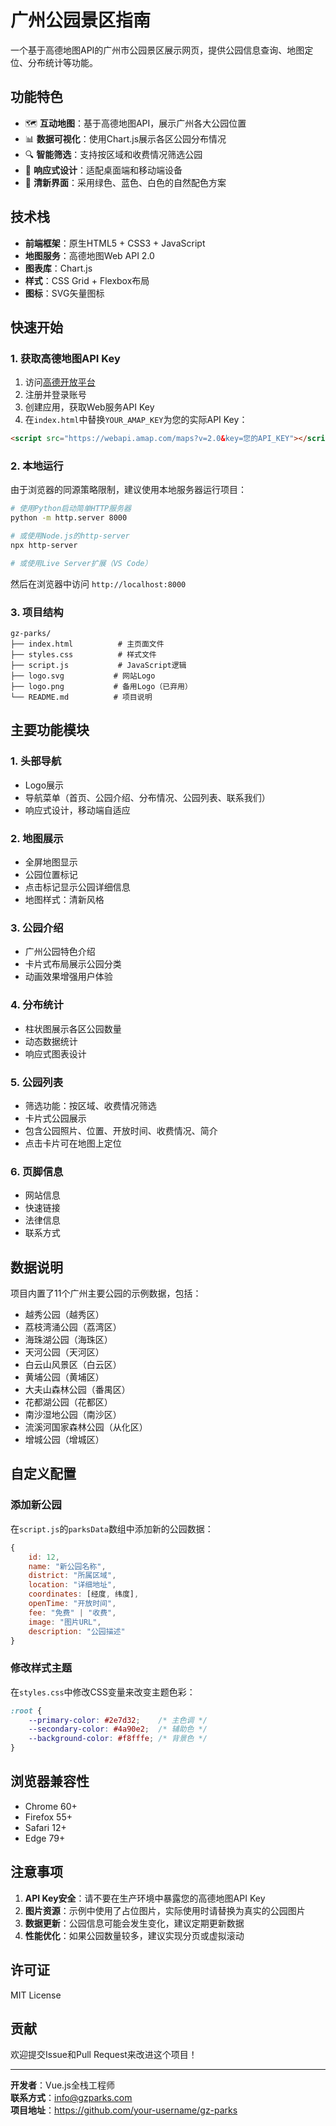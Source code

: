 # 广州公园景区指南

一个基于高德地图API的广州市公园景区展示网页，提供公园信息查询、地图定位、分布统计等功能。

## 功能特色

- 🗺️ **互动地图**：基于高德地图API，展示广州各大公园位置
- 📊 **数据可视化**：使用Chart.js展示各区公园分布情况
- 🔍 **智能筛选**：支持按区域和收费情况筛选公园
- 📱 **响应式设计**：适配桌面端和移动端设备
- 🎨 **清新界面**：采用绿色、蓝色、白色的自然配色方案

## 技术栈

- **前端框架**：原生HTML5 + CSS3 + JavaScript
- **地图服务**：高德地图Web API 2.0
- **图表库**：Chart.js
- **样式**：CSS Grid + Flexbox布局
- **图标**：SVG矢量图标

## 快速开始

### 1. 获取高德地图API Key

1. 访问[高德开放平台](https://lbs.amap.com/)
2. 注册并登录账号
3. 创建应用，获取Web服务API Key
4. 在`index.html`中替换`YOUR_AMAP_KEY`为您的实际API Key：

```html
<script src="https://webapi.amap.com/maps?v=2.0&key=您的API_KEY"></script>
```

### 2. 本地运行

由于浏览器的同源策略限制，建议使用本地服务器运行项目：

```bash
# 使用Python启动简单HTTP服务器
python -m http.server 8000

# 或使用Node.js的http-server
npx http-server

# 或使用Live Server扩展（VS Code）
```

然后在浏览器中访问 `http://localhost:8000`

### 3. 项目结构

```
gz-parks/
├── index.html          # 主页面文件
├── styles.css          # 样式文件
├── script.js           # JavaScript逻辑
├── logo.svg           # 网站Logo
├── logo.png           # 备用Logo（已弃用）
└── README.md          # 项目说明
```

## 主要功能模块

### 1. 头部导航
- Logo展示
- 导航菜单（首页、公园介绍、分布情况、公园列表、联系我们）
- 响应式设计，移动端自适应

### 2. 地图展示
- 全屏地图显示
- 公园位置标记
- 点击标记显示公园详细信息
- 地图样式：清新风格

### 3. 公园介绍
- 广州公园特色介绍
- 卡片式布局展示公园分类
- 动画效果增强用户体验

### 4. 分布统计
- 柱状图展示各区公园数量
- 动态数据统计
- 响应式图表设计

### 5. 公园列表
- 筛选功能：按区域、收费情况筛选
- 卡片式公园展示
- 包含公园照片、位置、开放时间、收费情况、简介
- 点击卡片可在地图上定位

### 6. 页脚信息
- 网站信息
- 快速链接
- 法律信息
- 联系方式

## 数据说明

项目内置了11个广州主要公园的示例数据，包括：

- 越秀公园（越秀区）
- 荔枝湾涌公园（荔湾区）
- 海珠湖公园（海珠区）
- 天河公园（天河区）
- 白云山风景区（白云区）
- 黄埔公园（黄埔区）
- 大夫山森林公园（番禺区）
- 花都湖公园（花都区）
- 南沙湿地公园（南沙区）
- 流溪河国家森林公园（从化区）
- 增城公园（增城区）

## 自定义配置

### 添加新公园

在`script.js`的`parksData`数组中添加新的公园数据：

```javascript
{
    id: 12,
    name: "新公园名称",
    district: "所属区域",
    location: "详细地址",
    coordinates: [经度, 纬度],
    openTime: "开放时间",
    fee: "免费" | "收费",
    image: "图片URL",
    description: "公园描述"
}
```

### 修改样式主题

在`styles.css`中修改CSS变量来改变主题色彩：

```css
:root {
    --primary-color: #2e7d32;    /* 主色调 */
    --secondary-color: #4a90e2;  /* 辅助色 */
    --background-color: #f8fffe; /* 背景色 */
}
```

## 浏览器兼容性

- Chrome 60+
- Firefox 55+
- Safari 12+
- Edge 79+

## 注意事项

1. **API Key安全**：请不要在生产环境中暴露您的高德地图API Key
2. **图片资源**：示例中使用了占位图片，实际使用时请替换为真实的公园图片
3. **数据更新**：公园信息可能会发生变化，建议定期更新数据
4. **性能优化**：如果公园数量较多，建议实现分页或虚拟滚动

## 许可证

MIT License

## 贡献

欢迎提交Issue和Pull Request来改进这个项目！

---

**开发者**：Vue.js全栈工程师  
**联系方式**：info@gzparks.com  
**项目地址**：https://github.com/your-username/gz-parks